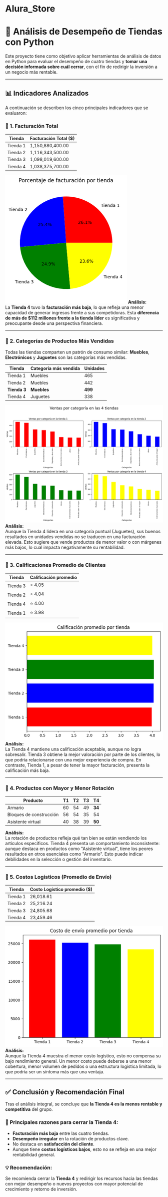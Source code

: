 # Alura_Store
# 🧠 Análisis de Desempeño de Tiendas con Python

Este proyecto tiene como objetivo aplicar herramientas de análisis de datos en Python para evaluar el desempeño de cuatro tiendas y **tomar una decisión informada sobre cuál cerrar**, con el fin de redirigir la inversión a un negocio más rentable.

---

## 📊 Indicadores Analizados

A continuación se describen los cinco principales indicadores que se evaluaron:

### 🔹 1. Facturación Total

| Tienda   | Facturación Total ($)     |
|----------|----------------------------|
| Tienda 1 | 1,150,880,400.00           |
| Tienda 2 | 1,116,343,500.00           |
| Tienda 3 | 1,098,019,600.00           |
| Tienda 4 | 1,038,375,700.00           |

![Facturacion](Gráficos/Facturación.png)
**Análisis:**  
La **Tienda 4** tuvo la **facturación más baja**, lo que refleja una menor capacidad de generar ingresos frente a sus competidoras. Esta **diferencia de más de $112 millones frente a la tienda líder** es significativa y preocupante desde una perspectiva financiera.

---

### 🔹 2. Categorías de Productos Más Vendidas

Todas las tiendas comparten un patrón de consumo similar: **Muebles**, **Electrónicos** y **Juguetes** son las categorías más vendidas.

| Tienda   | Categoría más vendida | Unidades |
|----------|------------------------|----------|
| Tienda 1 | Muebles                | 465      |
| Tienda 2 | Muebles                | 442      |
| **Tienda 3** | **Muebles**       | **499**  |
| Tienda 4 | Juguetes               | 338      |
![Categorpia](Gráficos/Ventas_Categoría.png)
**Análisis:**  
Aunque la Tienda 4 lidera en una categoría puntual (Juguetes), sus buenos resultados en unidades vendidas no se traducen en una facturación elevada. Esto sugiere que vende productos de menor valor o con márgenes más bajos, lo cual impacta negativamente su rentabilidad.

---

### 🔹 3. Calificaciones Promedio de Clientes

| Tienda   | Calificación promedio |
|----------|------------------------|
| Tienda 3 | ⭐ 4.05                 |
| Tienda 2 | ⭐ 4.04                 |
| Tienda 4 | ⭐ 4.00                 |
| Tienda 1 | ⭐ 3.98                 |
![Calificación](Gráficos/Calificación_Promedio.png)
**Análisis:**  
La Tienda 4 mantiene una calificación aceptable, aunque no logra sobresalir. Tienda 3 obtiene la mejor valoración por parte de los clientes, lo que podría relacionarse con una mejor experiencia de compra. En contraste, Tienda 1, a pesar de tener la mayor facturación, presenta la calificación más baja.

---

### 🔹 4. Productos con Mayor y Menor Rotación

| Producto                 | T1 | T2 | T3 | T4 |
|--------------------------|----|----|----|----|
| Armario                  | 60 | 54 | 49 | **34** |
| Bloques de construcción  | 56 | 54 | 35 | 54 |
| Asistente virtual        | 40 | 38 | 39 | **50** |

**Análisis:**  
La rotación de productos refleja qué tan bien se están vendiendo los artículos específicos. Tienda 4 presenta un comportamiento inconsistente: aunque destaca en productos como "Asistente virtual", tiene los peores resultados en otros esenciales como "Armario". Esto puede indicar debilidades en la selección o gestión del inventario.

---

### 🔹 5. Costos Logísticos (Promedio de Envío)
| Tienda   | Costo Logístico promedio ($) |
|----------|-----------------------------|
| Tienda 1 | 26,018.61                   |
| Tienda 2 | 25,216.24                   |
| Tienda 3 | 24,805.68                   |
| Tienda 4 | 23,459.46                   |
![Logística](Gráficos/Promedio_Envíos.png)
**Análisis:**  
Aunque la Tienda 4 muestra el menor costo logístico, esto no compensa su bajo rendimiento general. Un menor costo puede deberse a una menor cobertura, menor volumen de pedidos o una estructura logística limitada, lo que podría ser un síntoma más que una ventaja.

---

## ✅ Conclusión y Recomendación Final

Tras el análisis integral, se concluye que **la Tienda 4 es la menos rentable y competitiva** del grupo.

### 🔻 Principales razones para cerrar la Tienda 4:

- **Facturación más baja** entre las cuatro tiendas.
- **Desempeño irregular** en la rotación de productos clave.
- No destaca en **satisfacción del cliente**.
- Aunque tiene **costos logísticos bajos**, esto no se refleja en una mejor rentabilidad general.

### 💡 Recomendación:

Se recomienda cerrar la **Tienda 4** y redirigir los recursos hacia las tiendas con mejor desempeño o nuevos proyectos con mayor potencial de crecimiento y retorno de inversión.

